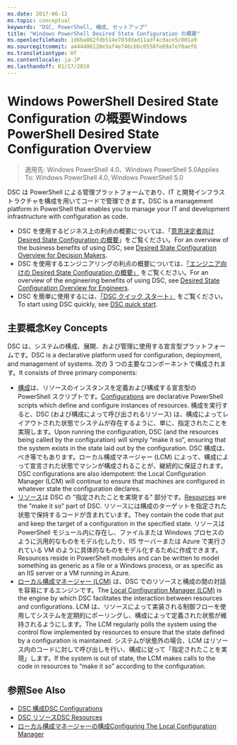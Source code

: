 ```yaml
---
ms.date: 2017-06-12
ms.topic: conceptual
keywords: "DSC, PowerShell, 構成, セットアップ"
title: "Windows PowerShell Desired State Configuration の概要"
ms.openlocfilehash: 1d6ba0b2fdb514e703ddad11adf4cdace5c001a9
ms.sourcegitcommit: a444406120e5af4e746cbbc0558fe89a7e78aef6
ms.translationtype: HT
ms.contentlocale: ja-JP
ms.lasthandoff: 01/17/2018
---
```

# <a name="windows-powershell-desired-state-configuration-overview"></a><span data-ttu-id="de03c-103">Windows PowerShell Desired State Configuration の概要</span><span class="sxs-lookup"><span data-stu-id="de03c-103">Windows PowerShell Desired State Configuration Overview</span></span> 

> <span data-ttu-id="de03c-104">適用先: Windows PowerShell 4.0、Windows PowerShell 5.0</span><span class="sxs-lookup"><span data-stu-id="de03c-104">Applies To: Windows PowerShell 4.0, Windows PowerShell 5.0</span></span>

<span data-ttu-id="de03c-105">DSC は PowerShell による管理プラットフォームであり、IT と開発インフラストラクチャを構成を用いてコードで管理できます。</span><span class="sxs-lookup"><span data-stu-id="de03c-105">DSC is a management platform in PowerShell that enables you to manage your IT and development infrastructure with configuration as code.</span></span>

- <span data-ttu-id="de03c-106">DSC を使用するビジネス上の利点の概要については、「[意思決定者向け Desired State Configuration の概要](decisionMaker.md)」をご覧ください。</span><span class="sxs-lookup"><span data-stu-id="de03c-106">For an overview of the business benefits of using DSC, see [Desired State Configuration Overview for Decision Makers](decisionMaker.md).</span></span>
- <span data-ttu-id="de03c-107">DSC を使用するエンジニアリングの利点の概要については、[「エンジニア向けの Desired State Configuration の概要」](DscForEngineers.md) をご覧ください。</span><span class="sxs-lookup"><span data-stu-id="de03c-107">For an overview of the engineering benefits of using DSC, see [Desired State Configuration Overview for Engineers](DscForEngineers.md).</span></span>
- <span data-ttu-id="de03c-108">DSC を簡単に使用するには、[「DSC クイック スタート」](quickStart.md) をご覧ください。</span><span class="sxs-lookup"><span data-stu-id="de03c-108">To start using DSC quickly, see [DSC quick start](quickStart.md).</span></span>

## <a name="key-concepts"></a><span data-ttu-id="de03c-109">主要概念</span><span class="sxs-lookup"><span data-stu-id="de03c-109">Key Concepts</span></span>

<span data-ttu-id="de03c-110">DSC は、システムの構成、展開、および管理に使用する宣言型プラットフォームです。</span><span class="sxs-lookup"><span data-stu-id="de03c-110">DSC is a declarative platform used for configuration, deployment, and management of systems.</span></span> <span data-ttu-id="de03c-111">次の 3 つの主要なコンポーネントで構成されます。</span><span class="sxs-lookup"><span data-stu-id="de03c-111">It consists of three primary components:</span></span>

- <span data-ttu-id="de03c-112">[構成](configurations.md)は、リソースのインスタンスを定義および構成する宣言型の PowerShell スクリプトです。</span><span class="sxs-lookup"><span data-stu-id="de03c-112">[Configurations](configurations.md) are declarative PowerShell scripts which define and configure instances of resources.</span></span>
    <span data-ttu-id="de03c-113">構成を実行すると、DSC (および構成によって呼び出されるリソース) は、構成によってレイアウトされた状態でシステムが存在するように、単に、指定されたことを実現します。</span><span class="sxs-lookup"><span data-stu-id="de03c-113">Upon running the configuration, DSC (and the resources being called by the configuration) will simply “make it so”, ensuring that the system exists in the state laid out by the configuration.</span></span> 
    <span data-ttu-id="de03c-114">DSC 構成は、べき等でもあります。ローカル構成マネージャー (LCM) によって、構成によって宣言された状態でマシンが構成されることが、継続的に保証されます。</span><span class="sxs-lookup"><span data-stu-id="de03c-114">DSC configurations are also idempotent: the Local Configuration Manager (LCM) will continue to ensure that machines are configured in whatever state the configuration declares.</span></span>
- <span data-ttu-id="de03c-115">[リソース](resources.md)は DSC の "指定されたことを実現する" 部分です。</span><span class="sxs-lookup"><span data-stu-id="de03c-115">[Resources](resources.md) are the "make it so" part of DSC.</span></span> <span data-ttu-id="de03c-116">リソースには構成のターゲットを指定された状態で保持するコードが含まれています。</span><span class="sxs-lookup"><span data-stu-id="de03c-116">They contain the code that put and keep the target of a configuration in the specified state.</span></span> 
    <span data-ttu-id="de03c-117">リソースは PowerShell モジュール内に存在し、ファイルまたは Windows プロセスのように汎用的なものをモデル化したり、IIS サーバーまたは Azure で実行されている VM のように具体的なものをモデル化するために作成できます。</span><span class="sxs-lookup"><span data-stu-id="de03c-117">Resources reside in PowerShell modules and can be written to model something as generic as a file or a Windows process, or as specific as an IIS server or a VM running in Azure.</span></span>
- <span data-ttu-id="de03c-118">[ローカル構成マネージャー (LCM)](metaConfig.md) は、DSC でのリソースと構成の間の対話を容易にするエンジンです。</span><span class="sxs-lookup"><span data-stu-id="de03c-118">The [Local Configuration Manager (LCM)](metaConfig.md) is the engine by which DSC facilitates the interaction between resources and configurations.</span></span> 
    <span data-ttu-id="de03c-119">LCM は、リソースによって実装される制御フローを使用してシステムを定期的にポーリングし、構成によって定義された状態が維持されるようにします。</span><span class="sxs-lookup"><span data-stu-id="de03c-119">The LCM regularly polls the system using the control flow implemented by resources to ensure that the state defined by a configuration is maintained.</span></span> 
    <span data-ttu-id="de03c-120">システムが状態外の場合、LCM はリソース内のコードに対して呼び出しを行い、構成に従って「指定されたことを実現」します。</span><span class="sxs-lookup"><span data-stu-id="de03c-120">If the system is out of state, the LCM makes calls to the code in resources to “make it so” according to the configuration.</span></span> 

## <a name="see-also"></a><span data-ttu-id="de03c-121">参照</span><span class="sxs-lookup"><span data-stu-id="de03c-121">See Also</span></span>

- [<span data-ttu-id="de03c-122">DSC 構成</span><span class="sxs-lookup"><span data-stu-id="de03c-122">DSC Configurations</span></span>](configurations.md)
- [<span data-ttu-id="de03c-123">DSC リソース</span><span class="sxs-lookup"><span data-stu-id="de03c-123">DSC Resources</span></span>](resources.md)
- [<span data-ttu-id="de03c-124">ローカル構成マネージャーの構成</span><span class="sxs-lookup"><span data-stu-id="de03c-124">Configuring The Local Configuration Manager</span></span>](metaConfig.md)

